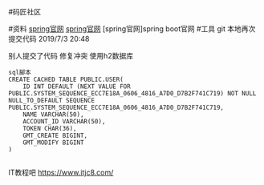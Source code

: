 #码匠社区

#资料
[spring官网](https://spring.io/guides/)
[spring官网](https://spring.io/guides/)
[spring官网]spring boot官网
#工具
git
本地再次提交代码 2019/7/3 20:48

别人提交了代码
修复冲突
使用h2数据库
```
sql腳本
CREATE CACHED TABLE PUBLIC.USER(
    ID INT DEFAULT (NEXT VALUE FOR PUBLIC.SYSTEM_SEQUENCE_ECC7E18A_0606_4816_A7D0_D7B2F741C719) NOT NULL NULL_TO_DEFAULT SEQUENCE PUBLIC.SYSTEM_SEQUENCE_ECC7E18A_0606_4816_A7D0_D7B2F741C719,
    NAME VARCHAR(50),
    ACCOUNT_ID VARCHAR(50),
    TOKEN CHAR(36),
    GMT_CREATE BIGINT,
    GMT_MODIFY BIGINT
)


```
IT教程吧
https://www.itjc8.com/
